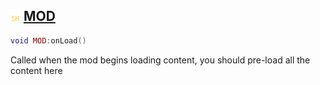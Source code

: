 ## ![shared](.gitbook/assets/shared.png) [MOD](home/MOD)



```lua
void MOD:onLoad()
```

Called when the mod begins loading content, you should pre-load all the content here



